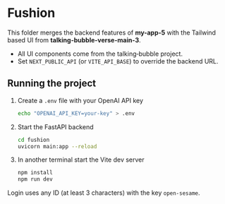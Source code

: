 # Fushion

This folder merges the backend features of **my-app-5** with the Tailwind based
UI from **talking-bubble-verse-main-3**.

- All UI components come from the talking‑bubble project.
- Set `NEXT_PUBLIC_API` (or `VITE_API_BASE`) to override the backend URL.

## Running the project

1. Create a `.env` file with your OpenAI API key

   ```bash
   echo "OPENAI_API_KEY=your-key" > .env
   ```

2. Start the FastAPI backend

   ```bash
   cd fushion
   uvicorn main:app --reload
   ```

3. In another terminal start the Vite dev server

   ```bash
   npm install
   npm run dev
   ```

Login uses any ID (at least 3 characters) with the key `open-sesame`.


